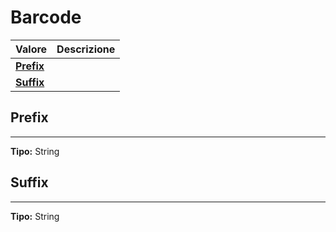 # Barcode

| Valore| Descrizione |
| :--- | :--- |
| [**Prefix**](barcode.md#prefix) |  |
| [**Suffix**](barcode.md#suffix) |  |

## Prefix 
-----
**Tipo:** String	 

## Suffix 
-----
**Tipo:** String	 




